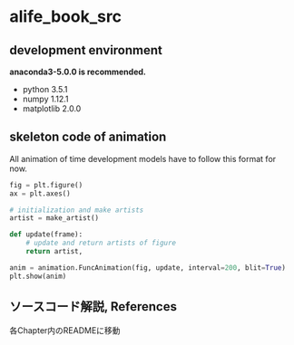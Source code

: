 # alife_book_src

## development environment

**anaconda3-5.0.0 is recommended.**

- python 3.5.1
- numpy 1.12.1
- matplotlib 2.0.0


## skeleton code of animation

All animation of time development models have to follow this format for now.

```python
fig = plt.figure()
ax = plt.axes()

# initialization and make artists
artist = make_artist()

def update(frame):
    # update and return artists of figure
    return artist,

anim = animation.FuncAnimation(fig, update, interval=200, blit=True)
plt.show(anim)
```

## ソースコード解説, References

各Chapter内のREADMEに移動
